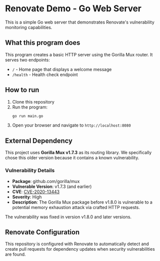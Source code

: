 # Renovate Demo - Go Web Server

This is a simple Go web server that demonstrates Renovate's vulnerability monitoring capabilities.

## What this program does

This program creates a basic HTTP server using the Gorilla Mux router. It serves two endpoints:
- `/` - Home page that displays a welcome message
- `/health` - Health check endpoint

## How to run

1. Clone this repository
2. Run the program:
   ```bash
   go run main.go
   ```
3. Open your browser and navigate to `http://localhost:8080`

## External Dependency

This project uses **Gorilla Mux v1.7.3** as its routing library. We specifically chose this older version because it contains a known vulnerability.

### Vulnerability Details

- **Package**: github.com/gorilla/mux
- **Vulnerable Version**: v1.7.3 (and earlier)
- **CVE**: [CVE-2020-13443](https://nvd.nist.gov/vuln/detail/CVE-2020-13443)
- **Severity**: High
- **Description**: The Gorilla Mux package before v1.8.0 is vulnerable to a potential memory exhaustion attack via crafted HTTP requests.

The vulnerability was fixed in version v1.8.0 and later versions.

## Renovate Configuration

This repository is configured with Renovate to automatically detect and create pull requests for dependency updates when security vulnerabilities are found.